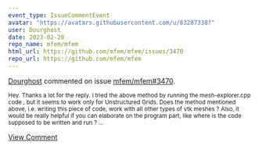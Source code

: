 ```yaml
---
event_type: IssueCommentEvent
avatar: "https://avatars.githubusercontent.com/u/83287338?"
user: Dourghost
date: 2023-02-20
repo_name: mfem/mfem
html_url: https://github.com/mfem/mfem/issues/3470
repo_url: https://github.com/mfem/mfem
---
```


<a href='https://github.com/Dourghost' target='_blank'>Dourghost</a> commented on issue <a href='https://github.com/mfem/mfem/issues/3470' target='_blank'>mfem/mfem#3470</a>.

<small>Hey. Thanks a lot for the reply. I tried the above method by running the mesh-explorer.cpp code , but it seems to work only for Unstructured Grids. Does the method mentioned above, i.e. writing this piece of code, work with all other types of vtk meshes ? Also, it would be really helpful if you can elaborate on the program part, like where is the code supposed to be written and run ? ...</small>

<a href='https://github.com/mfem/mfem/issues/3470' target='_blank'>View Comment</a>